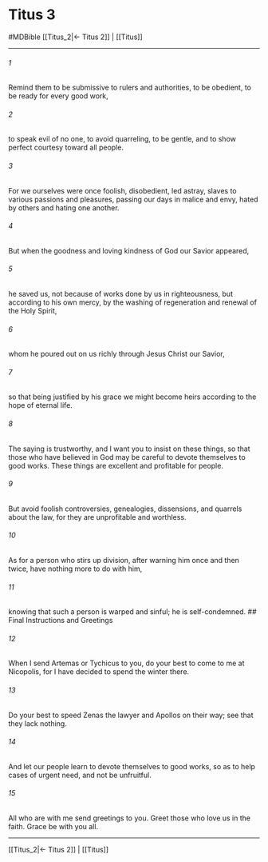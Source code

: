 # Titus 3
#MDBible
[[Titus_2|← Titus 2]] | [[Titus]]

***

###### 1 
Remind them to be submissive to rulers and authorities, to be obedient, to be ready for every good work, 

###### 2 
to speak evil of no one, to avoid quarreling, to be gentle, and to show perfect courtesy toward all people. 

###### 3 
For we ourselves were once foolish, disobedient, led astray, slaves to various passions and pleasures, passing our days in malice and envy, hated by others and hating one another. 

###### 4 
But when the goodness and loving kindness of God our Savior appeared, 

###### 5 
he saved us, not because of works done by us in righteousness, but according to his own mercy, by the washing of regeneration and renewal of the Holy Spirit, 

###### 6 
whom he poured out on us richly through Jesus Christ our Savior, 

###### 7 
so that being justified by his grace we might become heirs according to the hope of eternal life. 

###### 8 
The saying is trustworthy, and I want you to insist on these things, so that those who have believed in God may be careful to devote themselves to good works. These things are excellent and profitable for people. 

###### 9 
But avoid foolish controversies, genealogies, dissensions, and quarrels about the law, for they are unprofitable and worthless. 

###### 10 
As for a person who stirs up division, after warning him once and then twice, have nothing more to do with him, 

###### 11 
knowing that such a person is warped and sinful; he is self-condemned. ## Final Instructions and Greetings 

###### 12 
When I send Artemas or Tychicus to you, do your best to come to me at Nicopolis, for I have decided to spend the winter there. 

###### 13 
Do your best to speed Zenas the lawyer and Apollos on their way; see that they lack nothing. 

###### 14 
And let our people learn to devote themselves to good works, so as to help cases of urgent need, and not be unfruitful. 

###### 15 
All who are with me send greetings to you. Greet those who love us in the faith. Grace be with you all. 

***

[[Titus_2|← Titus 2]] | [[Titus]]
